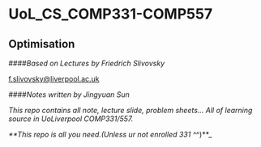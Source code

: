 # UoL_CS_COMP331-COMP557

## Optimisation

####$Based\ on\ Lectures\ by\ Friedrich\ Slivovsky$

f.slivovsky@liverpool.ac.uk

####$Notes\ written\ by\ Jingyuan\ Sun$

_This repo contains all note, lecture slide, problem sheets... All of learning source in UoLiverpool COMP331/557._

_**This repo is all you need.(Unless ur not enrolled 331 ^_^)**_


